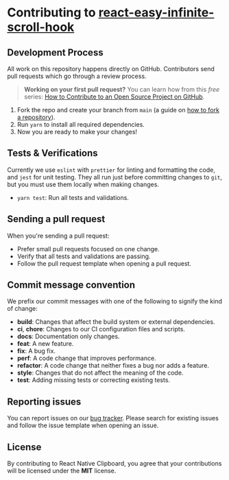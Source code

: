 # Contributing to [react-easy-infinite-scroll-hook](https://github.com/vdmrgv/react-easy-infinite-scroll-hook)

## Development Process
All work on this repository happens directly on GitHub. Contributors send pull requests which go through a review process.

> **Working on your first pull request?** You can learn how from this *free* series: [How to Contribute to an Open Source Project on GitHub](https://kcd.im/pull-request).
1. Fork the repo and create your branch from `main` (a guide on [how to fork a repository](https://help.github.com/articles/fork-a-repo/)).
2. Run `yarn` to install all required dependencies.
3. Now you are ready to make your changes!

## Tests & Verifications
Currently we use `eslint` with `prettier` for linting and formatting the code, and `jest` for unit testing. They all run just before committing changes to `git`, but you must use them locally when making changes.

* `yarn test`: Run all tests and validations.
<!-- * `yarn validate:eslint`: Run `eslint`. -->
<!-- * `yarn validate:eslint --fix`: Run `eslint` and automatically fix issues. This is useful for correcting code formatting. -->

## Sending a pull request
When you're sending a pull request:

* Prefer small pull requests focused on one change.
* Verify that all tests and validations are passing.
* Follow the pull request template when opening a pull request.

## Commit message convention
We prefix our commit messages with one of the following to signify the kind of change:

* **build**: Changes that affect the build system or external dependencies.
* **ci**, **chore**: Changes to our CI configuration files and scripts.
* **docs**: Documentation only changes.
* **feat**: A new feature.
* **fix**: A bug fix.
* **perf**: A code change that improves performance.
* **refactor**: A code change that neither fixes a bug nor adds a feature.
* **style**: Changes that do not affect the meaning of the code.
* **test**: Adding missing tests or correcting existing tests.

## Reporting issues
You can report issues on our [bug tracker](https://github.com/vdmrgv/react-easy-infinite-scroll-hook/issues). Please search for existing issues and follow the issue template when opening an issue.

## License
By contributing to React Native Clipboard, you agree that your contributions will be licensed under the **MIT** license.
